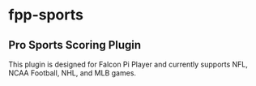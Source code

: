# fpp-sports

## Pro Sports Scoring Plugin

This plugin is designed for Falcon Pi Player and currently supports NFL, NCAA Football, NHL, and MLB games.